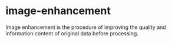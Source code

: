 # image-enhancement
Image enhancement is the procedure of improving the quality and information content of original data before processing.
